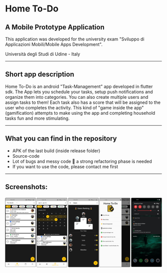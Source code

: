 # Home To-Do
## A Mobile Prototype Application

This application was developed for the university exam "Sviluppo di Applicazioni Mobili/Mobile Apps Development".

Università degli Studi di Udine - Italy

---

## Short app description
Home To-Do is an android "Task-Management" app developed in flutter sdk. The App lets you schedule your tasks, setup push notifications and organize them into categories. You can also create multiple users and assign tasks to them! Each task also has a score that will be assigned to the user who completes the activity. This kind of "game inside the app" (gamification) attempts to make using the app and completing household tasks fun and more stimulating.

---

## What you can find in the repository
- APK of the last build (inside release folder)
- Source-code
- Lot of bugs and messy code 🙂 a strong refactoring phase is needed
- If you want to use the code, please contact me first

---

## Screenshots:
![](Images.png)
